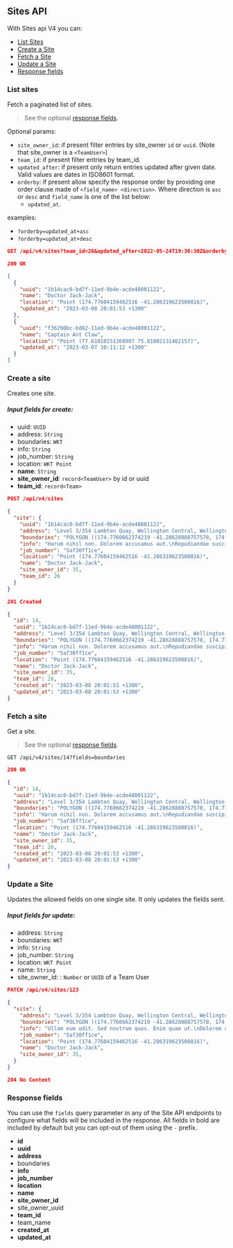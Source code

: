 ## Sites API
With Sites api V4 you can:

- [List Sites](#list-sites)
- [Create a Site](#create-a-site)
- [Fetch a Site](#fetch-a-site)
- [Update a Site](#update-a-site)
- [Response fields](#response-fields)


### List sites
Fetch a paginated list of sites.
> See the optional [response fields](#response-fields).

Optional params:
- `site_owner_id`: if present filter entries by site_owner `id` or `uuid`. (Note that site_owner is a `<TeamUser>`)
- `team_id`: if present filter entries by team_id.
- `updated_after`: if present only return entries updated after given date. Valid values are dates in ISO8601 format.
- `orderby`: if present allow specify the response order by providing one order clause
  made of `<field_name> <direction>`. Where direction is `asc` or `desc` and `field_name` is one of the list below:
    - `updated_at`.

examples:
  - `?orderby=updated_at+asc`
  - `?orderby=updated_at+desc`

```json
GET /api/v4/sites?team_id=26&updated_after=2022-05-24T19:30:30Z&orderby=updated_after+asc&fields=-id,-team_id,-boundaries,-info,-job_number,-address,-site_owner_id,-created_at
```

```json
200 OK

[
  {
    "uuid": "1b14cac0-bd7f-11ed-9b4e-acde48001122",
    "name": "Doctor Jack-Jack",
    "location": "Point (174.77604159462516 -41.286319623500816)",
    "updated_at": "2023-03-08 20:01:53 +1300"
  },
  {
    "uuid": "f36290bc-bd82-11ed-9b4e-acde48001122",
    "name": "Captain Ant Claw",
    "location": "Point (77.61010151368907 75.81002131462157)",
    "updated_at": "2023-03-07 10:11:12 +1300"
  }
]
```


### Create a site
Creates one site.

##### Input fields for create:
  - uuid: `UUID`
  - address: `String`
  - boundaries: `WKT`
  - info: `String`
  - job_number: `String`
  - location: `WKT Point`
  - **name**: `String`
  - **site_owner_id**: `record<TeamUser>` by id or uuid
  - **team_id**: `record<Team>`

```json
POST /api/v4/sites

{
  "site": {
    "uuid": "1b14cac0-bd7f-11ed-9b4e-acde48001122",
    "address": "Level 3/354 Lambton Quay, Wellington Central, Wellington 6011",
    "boundaries": "POLYGON ((174.7760662374219 -41.28628888757578, 174.77599163848276 -41.2863095461495, 174.77600806701338 -41.286352248914284, 174.77608819800787 -41.2863304566517, 174.7760662374219 -41.28628888757578))",
    "info": "Harum nihil non. Dolorem accusamus aut.\nRepudiandae suscipit perferendis. Nam iste aspernatur.",
    "job_number": "5af30ff1ce",
    "location": "Point (174.77604159462516 -41.286319623500816)",
    "name": "Doctor Jack-Jack",
    "site_owner_id": 35,
    "team_id": 26
  }
}
```

```json
201 Created

{
  "id": 14,
  "uuid": "1b14cac0-bd7f-11ed-9b4e-acde48001122",
  "address": "Level 3/354 Lambton Quay, Wellington Central, Wellington 6011",
  "boundaries": "POLYGON ((174.7760662374219 -41.28628888757578, 174.77599163848276 -41.2863095461495, 174.77600806701338 -41.286352248914284, 174.77608819800787 -41.2863304566517, 174.7760662374219 -41.28628888757578))",
  "info": "Harum nihil non. Dolorem accusamus aut.\nRepudiandae suscipit perferendis. Nam iste aspernatur.",
  "job_number": "5af30ff1ce",
  "location": "Point (174.77604159462516 -41.286319623500816)",
  "name": "Doctor Jack-Jack",
  "site_owner_id": 35,
  "team_id": 26,
  "created_at": "2023-03-08 20:01:53 +1300",
  "updated_at": "2023-03-08 20:01:53 +1300"
}
```


### Fetch a site
Get a site.
> See the optional [response fields](#response-fields).

```
GET /api/v4/sites/14?fields=boundaries
```

```json
200 OK

{
  "id": 14,
  "uuid": "1b14cac0-bd7f-11ed-9b4e-acde48001122",
  "address": "Level 3/354 Lambton Quay, Wellington Central, Wellington 6011",
  "boundaries": "POLYGON ((174.7760662374219 -41.28628888757578, 174.77599163848276 -41.2863095461495, 174.77600806701338 -41.286352248914284, 174.77608819800787 -41.2863304566517, 174.7760662374219 -41.28628888757578))",
  "info": "Harum nihil non. Dolorem accusamus aut.\nRepudiandae suscipit perferendis. Nam iste aspernatur.",
  "job_number": "5af30ff1ce",
  "location": "Point (174.77604159462516 -41.286319623500816)",
  "name": "Doctor Jack-Jack",
  "site_owner_id": 35,
  "team_id": 26,
  "created_at": "2023-03-08 20:01:53 +1300",
  "updated_at": "2023-03-08 20:01:53 +1300"
}
```

### Update a Site
Updates the allowed fields on one single site. It only updates the fields sent.

##### Input fields for update:
  - address: `String`
  - boundaries: `WKT`
  - info: `String`
  - job_number: `String`
  - location: `WKT Point`
  - name: `String`
  - site_owner_id: : `Number` or `UUID` of a Team User


```json
PATCH /api/v4/sites/123

{
  "site": {
    "address": "Level 3/354 Lambton Quay, Wellington Central, Wellington 6011",
    "boundaries": "POLYGON ((174.7760662374219 -41.28628888757578, 174.77599163848276 -41.2863095461495, 174.77600806701338 -41.286352248914284, 174.77608819800787 -41.2863304566517, 174.7760662374219 -41.28628888757578))",
    "info": "Ullam eum odit. Sed nostrum quos. Enim quae ut.\nDolorem quae accusantium. In aut facere. Rerum dolor aut.",
    "job_number": "5af30ff1ce",
    "location": "Point (174.77604159462516 -41.286319623500816)",
    "name": "Doctor Jack-Jack",
    "site_owner_id": 35,
  }
}
```

```json
204 No Content
```


### Response fields
You can use the `fields` query parameter in any of the Site API endpoints to
configure what fields will be included in the response. All fields in bold are
included by default but you can opt-out of them using the `-` prefix.

- **id**
- **uuid**
- **address**
- boundaries
- **info**
- **job_number**
- **location**
- **name**
- **site_owner_id**
- site_owner_uuid
- **team_id**
- team_name
- **created_at**
- **updated_at**
